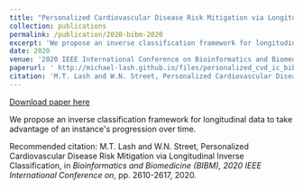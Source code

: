 ```yaml
---
title: "Personalized Cardiovascular Disease Risk Mitigation via Longitudinal Inverse Classification"
collection: publications
permalink: /publication/2020-bibm-2020
excerpt: 'We propose an inverse classification framework for longitudinal data to take advantage of an instance&apos;s progression over time.'
date: 2020
venue: '2020 IEEE International Conference on Bioinformatics and Biomedicine (BIBM)'
paperurl: ' http://michael-lash.github.io/files/personalized_cvd_ic_bibm2020.pdf'
citation: 'M.T. Lash and W.N. Street, Personalized Cardiovascular Disease Risk Mitigation via Longitudinal Inverse Classification, in <i>Bioinformatics and Biomedicine (BIBM), 2020 IEEE International Conference on</i>, pp. 2610-2617, 2020.'
---
```


<a href=' http://michael-lash.github.io/files/personalized_cvd_ic_bibm2020.pdf'>Download paper here</a>

We propose an inverse classification framework for longitudinal data to take advantage of an instance&apos;s progression over time.

Recommended citation: M.T. Lash and W.N. Street, Personalized Cardiovascular Disease Risk Mitigation via Longitudinal Inverse Classification, in <i>Bioinformatics and Biomedicine (BIBM), 2020 IEEE International Conference on</i>, pp. 2610-2617, 2020.